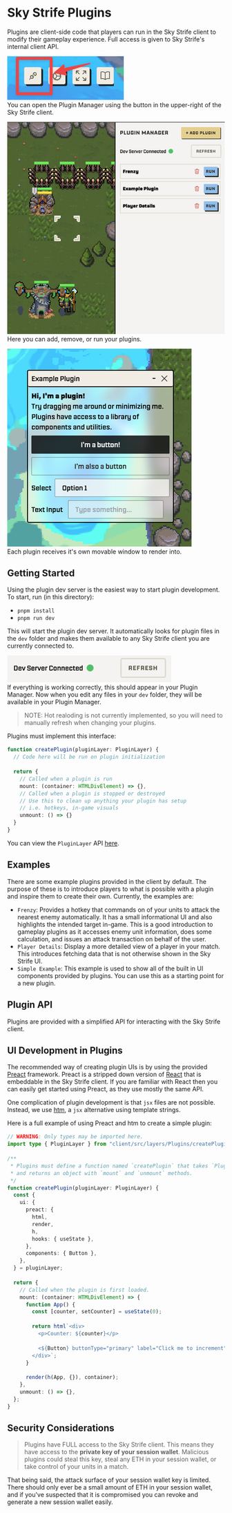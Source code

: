 # Sky Strife Plugins

Plugins are client-side code that players can run in the Sky Strife client to modify their gameplay experience. Full access is given to Sky Strife's internal client API.

![plugin button location](./public/button.png)  
You can open the Plugin Manager using the button in the upper-right of the Sky Strife client.

![plugin manager sidebar](./public/sidebar.png)  
Here you can add, remove, or run your plugins.

![example plugin window](./public/plugin_window.png)  
Each plugin receives it's own movable window to render into.

## Getting Started

Using the plugin dev server is the easiest way to start plugin development. To start, run (in this directory):

- `pnpm install`
- `pnpm run dev`

This will start the plugin dev server. It automatically looks for plugin files in the `dev` folder and makes them available to any Sky Strife client you are currently connected to.

![dev server notification](./public/dev_server.png)  
If everything is working correctly, this should appear in your Plugin Manager. Now when you edit any files in your `dev` folder, they will be available in your Plugin Manager.
> NOTE: Hot realoding is not currently implemented, so you will need to manually refresh when changing your plugins.

Plugins must implement this interface:
```typescript
function createPlugin(pluginLayer: PluginLayer) {
  // Code here will be run on plugin initialization

  return {
    // Called when a plugin is run
    mount: (container: HTMLDivElement) => {},
    // Called when a plugin is stopped or destroyed
    // Use this to clean up anything your plugin has setup
    // i.e. hotkeys, in-game visuals
    unmount: () => {}
  }
}
```

You can view the `PluginLayer` API [here](../client/src/layers/Plugins/createPluginLayer.ts).

## Examples

There are some example plugins provided in the client by default. The purpose of these is to introduce players to what is possible with a plugin and inspire them to create their own. Currently, the examples are:

- `Frenzy`: Provides a hotkey that commands on of your units to attack the nearest enemy automatically. It has a small informational UI and also highlights the intended target in-game. This is a good introduction to gameplay plugins as it accesses enemy unit information, does some calculation, and issues an attack transaction on behalf of the user.
- `Player Details`: Display a more detailed view of a player in your match. This introduces fetching data that is not otherwise shown in the Sky Strife UI.
- `Simple Example`: This example is used to show all of the built in UI components provided by plugins. You can use this as a starting point for a new plugin.

## Plugin API

Plugins are provided with a simplified API for interacting with the Sky Strife client.

## UI Development in Plugins

The recommended way of creating plugin UIs is by using the provided [Preact](https://preactjs.com/) framework. Preact is a stripped down version of [React](https://react.dev/) that is embeddable in the Sky Strife client. If you are familiar with React then you can easily get started using Preact, as they use mostly the same API.

One complication of plugin development is that `jsx` files are not possible. Instead, we use [htm](https://github.com/developit/htm), a `jsx` alternative using template strings.

Here is a full example of using Preact and htm to create a simple plugin:

```typescript
// WARNING: Only types may be imported here.
import type { PluginLayer } from "client/src/layers/Plugins/createPluginLayer";

/**
 * Plugins must define a function named `createPlugin` that takes `PluginLayer`
 * and returns an object with `mount` and `unmount` methods.
 */
function createPlugin(pluginLayer: PluginLayer) {
  const {
    ui: {
      preact: {
        html,
        render,
        h,
        hooks: { useState },
      },
      components: { Button },
    },
  } = pluginLayer;

  return {
    // Called when the plugin is first loaded.
    mount: (container: HTMLDivElement) => {
      function App() {
        const [counter, setCounter] = useState(0);

        return html`<div>
          <p>Counter: ${counter}</p>

          <${Button} buttonType="primary" label="Click me to increment" onClick=${() => setCounter((c) => c + 1)} />
        </div>`;
      }

      render(h(App, {}), container);
    },
    unmount: () => {},
  };
}
```

## Security Considerations

> Plugins have FULL access to the Sky Strife client. This means they have access to the **private key of your session wallet**. Malicious plugins could steal this key, steal any ETH in your session wallet, or take control of your units in a match.

That being said, the attack surface of your session wallet key is limited. There should only ever be a small amount of ETH in your session wallet, and if you've suspected that it is compromised you can revoke and generate a new session wallet easily.
